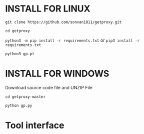 # INSTALL FOR LINUX

`git clone https://github.com/sonvan1811/getproxy.git`

`cd getproxy`

`python3 -m pip install -r requirements.txt` or `pip3 install -r requirements.txt`

`python3 gp.pt`

# INSTALL FOR WINDOWS

Download source code file and UNZIP File

`cd getproxy-master`

`python gp.py`

# Tool interface
